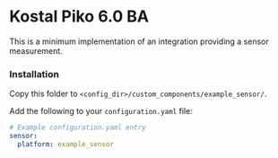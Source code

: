 # Kostal Piko 6.0 BA

This is a minimum implementation of an integration providing a sensor measurement.

### Installation

Copy this folder to `<config_dir>/custom_components/example_sensor/`.

Add the following to your `configuration.yaml` file:

```yaml
# Example configuration.yaml entry
sensor:
  platform: example_sensor
```